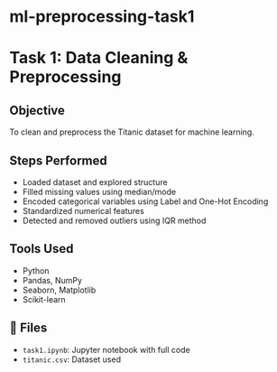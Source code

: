 # ml-preprocessing-task1
# Task 1: Data Cleaning & Preprocessing

## Objective
To clean and preprocess the Titanic dataset for machine learning.

## Steps Performed
- Loaded dataset and explored structure
- Filled missing values using median/mode
- Encoded categorical variables using Label and One-Hot Encoding
- Standardized numerical features
- Detected and removed outliers using IQR method

## Tools Used
- Python
- Pandas, NumPy
- Seaborn, Matplotlib
- Scikit-learn

## 📁 Files
- `task1.ipynb`: Jupyter notebook with full code
- `titanic.csv`: Dataset used
